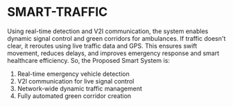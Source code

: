 # SMART-TRAFFIC
Using real-time detection and V2I communication, the system enables dynamic signal control and green corridors for ambulances. If traffic doesn't clear, it reroutes using live traffic data and GPS. This ensures swift movement, reduces delays, and improves emergency response and smart healthcare efficiency. So, the Proposed Smart System is:

1. Real-time emergency vehicle detection
2. V2l communication for live signal control
3. Network-wide dynamic traffic management
4. Fully automated green corridor creation
